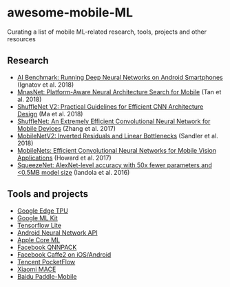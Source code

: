 # awesome-mobile-ML
Curating a list of mobile ML-related research, tools, projects and other resources

## Research
- [AI Benchmark: Running Deep Neural Networks on Android Smartphones](https://arxiv.org/abs/1810.01109) (Ignatov et al. 2018)
- [MnasNet: Platform-Aware Neural Architecture Search for Mobile](https://arxiv.org/abs/1807.11626) (Tan et al. 2018)
- [ShuffleNet V2: Practical Guidelines for Efficient CNN Architecture Design](https://arxiv.org/abs/1807.11164) (Ma et al. 2018)
- [ShuffleNet: An Extremely Efficient Convolutional Neural Network for Mobile Devices](https://arxiv.org/abs/1707.01083) (Zhang et al. 2017)
- [MobileNetV2: Inverted Residuals and Linear Bottlenecks](https://arxiv.org/abs/1801.04381) (Sandler et al. 2018) 
- [MobileNets: Efficient Convolutional Neural Networks for Mobile Vision Applications](https://arxiv.org/abs/1704.04861) (Howard et al. 2017)
- [SqueezeNet: AlexNet-level accuracy with 50x fewer parameters and <0.5MB model size](https://arxiv.org/abs/1602.07360) (Iandola et al. 2016)

## Tools and projects
- [Google Edge TPU](https://cloud.google.com/edge-tpu/)
- [Google ML Kit](https://firebase.google.com/docs/ml-kit/)
- [Tensorflow Lite](https://www.tensorflow.org/lite/)
- [Android Neural Network API](https://developer.android.com/ndk/guides/neuralnetworks/)
- [Apple Core ML](https://developer.apple.com/documentation/coreml)
- [Facebook QNNPACK](https://code.fb.com/ml-applications/qnnpack/)
- [Facebook Caffe2 on iOS/Android](https://caffe2.ai/docs/mobile-integration.html)
- [Tencent PocketFlow](https://github.com/Tencent/PocketFlow)
- [Xiaomi MACE](https://github.com/XiaoMi/mace)
- [Baidu Paddle-Mobile](https://github.com/PaddlePaddle/paddle-mobile)
